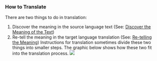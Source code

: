 
### How to Translate

There are two things to do in translation:

  1. Discover the meaning in the source language text (See: [Discover the Meaning of the Text](en/ta/translate/man/translate-discover))
  1. Re-tell the meaning in the target language translation (See: [Re-telling the Meaning](en/ta/translate/man/translate-retell))
Instructions for translation sometimes divide these two things into smaller steps. The graphic below shows how these two fit into the translation process. 
![](http://cdn.door43.org/ta/jpg/translation_process.png)
